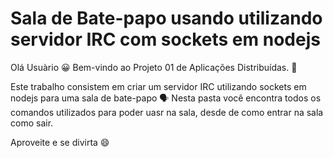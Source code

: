 # Sala de Bate-papo usando utilizando servidor IRC com sockets em nodejs

Olá Usuàrio :grinning:
Bem-vindo ao Projeto 01 de Aplicações Distribuídas. :tada:

Este trabalho consistem em criar um servidor IRC utilizando sockets em nodejs para uma sala de bate-papo :speaking_head:
Nesta pasta você encontra todos os comandos utilizados para poder uasr na sala, desde de como entrar na sala como sair.

Aproveite e se divirta :smile: